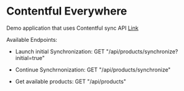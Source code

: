 # Contentful Everywhere

Demo application that uses Contentful sync API [Link](https://www.contentful.com/developers/docs/concepts/sync/)

Available Endpoints:

* Launch initial Synchronization: GET "/api/products/synchronize?initial=true"

* Continue Synchrnonization: GET "/api/products/synchronize"

* Get available products: GET "/api/products"
